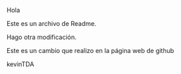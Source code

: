 Hola

Este es un archivo de Readme.

Hago otra modificación.

Este es un cambio que realizo en la página web de github

kevinTDA